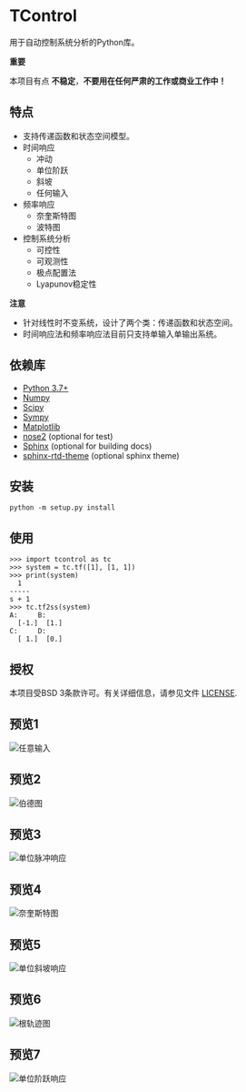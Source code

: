 # TControl
用于自动控制系统分析的Python库。

__重要__ 

本项目有点 __不稳定__，__不要用在任何严肃的工作或商业工作中！__
## 特点
+ 支持传递函数和状态空间模型。
+ 时间响应
    + 冲动
    + 单位阶跃
    + 斜坡
    + 任何输入
+ 频率响应
    + 奈奎斯特图
    + 波特图
+ 控制系统分析
    + 可控性
    + 可观测性
    + 极点配置法
    + Lyapunov稳定性

__注意__ 
+ 针对线性时不变系统，设计了两个类：传递函数和状态空间。
+ 时间响应法和频率响应法目前只支持单输入单输出系统。

## 依赖库
+ [Python 3.7+](https://www.python.org)
+ [Numpy](https://www.numpy.org)
+ [Scipy](https://scipy.org/)
+ [Sympy](http://www.sympy.org)
+ [Matplotlib](https://matplotlib.org)
+ [nose2](https://github.com/nose-devs/nose2) (optional for test)
+ [Sphinx](http://www.sphinx-doc.org) (optional for building docs)
+ [sphinx-rtd-theme](https://github.com/rtfd/sphinx_rtd_theme) (optional sphinx theme)

## 安装
    python -m setup.py install

## 使用
    >>> import tcontrol as tc
    >>> system = tc.tf([1], [1, 1])
    >>> print(system)
      1
    -----
    s + 1
    >>> tc.tf2ss(system)
    A:     B:
      [-1.]  [1.]
    C:     D:
      [ 1.]  [0.]


## 授权
本项目受BSD 3条款许可。有关详细信息，请参见文件
[LICENSE](https://gitee.com/ljcloud/TControl/master/LICENSE).

## 预览1
![任意输入](docs/image/any_input_res.png)
## 预览2
![伯德图](docs/image/bode.png)
## 预览3
![单位脉冲响应](docs/image/impulse_res.png)
## 预览4
![奈奎斯特图](docs/image/nyquist.png)
## 预览5
![单位斜坡响应](docs/image/ramp_res.png)
## 预览6
![根轨迹图](docs/image/rlocus.png)
## 预览7
![单位阶跃响应](docs/image/step_res.png)